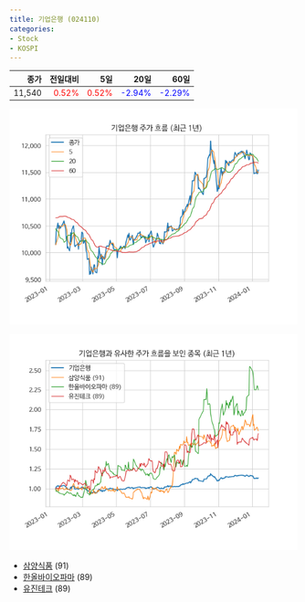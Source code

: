 ```yaml
---
title: 기업은행 (024110)
categories:
- Stock
- KOSPI
---
```


|종가|전일대비|5일|20일|60일|
|---:|-------:|--:|---:|---:|
|11,540|<span style="color: red">0.52%</span>|<span style="color: red">0.52%</span>|<span style="color: blue">-2.94%</span>|<span style="color: blue">-2.29%</span>|


<!-- more -->

![024110](/assets/images/stock/024110.png)

![024110](/assets/images/stock/024110_sim.png)

- [삼양식품](/003230/) (91)
- [한올바이오파마](/009420/) (89)
- [유진테크](//084370/) (89)